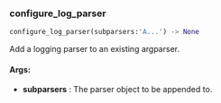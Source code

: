 

### configure_log_parser
```python
configure_log_parser(subparsers:'A...') -> None
```
Add a logging parser to an existing argparser.


#### Args:

* **subparsers** :  The parser object to be appended to.